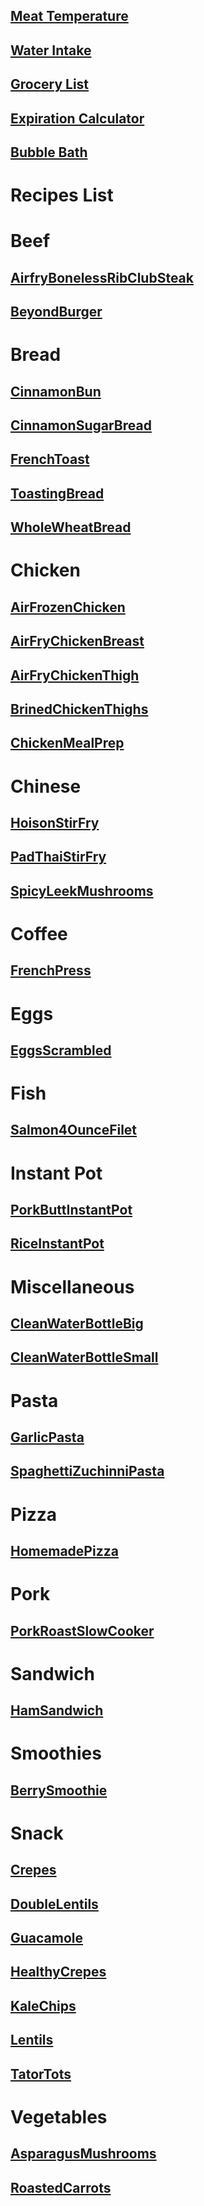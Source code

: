 ## [Meat Temperature](https://www.clickthisnick.com/recipes/meatTemp.html)
## [Water Intake](https://www.clickthisnick.com/recipes/waterIntake.html)
## [Grocery List](https://www.clickthisnick.com/recipes/groceryList.html)
## [Expiration Calculator](https://www.clickthisnick.com/recipes/expirationCalculator.html)
## [Bubble Bath](https://www.clickthisnick.com/recipes/bubblebath.html)
# Recipes List
# Beef
## [AirfryBonelessRibClubSteak](https://www.clickthisnick.com/recipes/dist/airfrybonelessribclubsteak.html)

## [BeyondBurger](https://www.clickthisnick.com/recipes/dist/beyondburger.html)

# Bread
## [CinnamonBun](https://www.clickthisnick.com/recipes/dist/cinnamonbun.html)

## [CinnamonSugarBread](https://www.clickthisnick.com/recipes/dist/cinnamonsugarbread.html)

## [FrenchToast](https://www.clickthisnick.com/recipes/dist/frenchtoast.html)

## [ToastingBread](https://www.clickthisnick.com/recipes/dist/toastingbread.html)

## [WholeWheatBread](https://www.clickthisnick.com/recipes/dist/wholewheatbread.html)

# Chicken
## [AirFrozenChicken](https://www.clickthisnick.com/recipes/dist/airfrozenchicken.html)

## [AirFryChickenBreast](https://www.clickthisnick.com/recipes/dist/airfrychickenbreast.html)

## [AirFryChickenThigh](https://www.clickthisnick.com/recipes/dist/airfrychickenthigh.html)

## [BrinedChickenThighs](https://www.clickthisnick.com/recipes/dist/brinedchickenthighs.html)

## [ChickenMealPrep](https://www.clickthisnick.com/recipes/dist/chickenmealprep.html)

# Chinese
## [HoisonStirFry](https://www.clickthisnick.com/recipes/dist/hoisonstirfry.html)

## [PadThaiStirFry](https://www.clickthisnick.com/recipes/dist/padthaistirfry.html)

## [SpicyLeekMushrooms](https://www.clickthisnick.com/recipes/dist/spicyleekmushrooms.html)

# Coffee
## [FrenchPress](https://www.clickthisnick.com/recipes/dist/frenchpress.html)

# Eggs
## [EggsScrambled](https://www.clickthisnick.com/recipes/dist/eggsscrambled.html)

# Fish
## [Salmon4OunceFilet](https://www.clickthisnick.com/recipes/dist/salmon4ouncefilet.html)

# Instant Pot
## [PorkButtInstantPot](https://www.clickthisnick.com/recipes/dist/porkbuttinstantpot.html)

## [RiceInstantPot](https://www.clickthisnick.com/recipes/dist/riceinstantpot.html)

# Miscellaneous
## [CleanWaterBottleBig](https://www.clickthisnick.com/recipes/dist/cleanwaterbottlebig.html)

## [CleanWaterBottleSmall](https://www.clickthisnick.com/recipes/dist/cleanwaterbottlesmall.html)

# Pasta
## [GarlicPasta](https://www.clickthisnick.com/recipes/dist/garlicpasta.html)

## [SpaghettiZuchinniPasta](https://www.clickthisnick.com/recipes/dist/spaghettizuchinnipasta.html)

# Pizza
## [HomemadePizza](https://www.clickthisnick.com/recipes/dist/homemadepizza.html)

# Pork
## [PorkRoastSlowCooker](https://www.clickthisnick.com/recipes/dist/porkroastslowcooker.html)

# Sandwich
## [HamSandwich](https://www.clickthisnick.com/recipes/dist/hamsandwich.html)

# Smoothies
## [BerrySmoothie](https://www.clickthisnick.com/recipes/dist/berrysmoothie.html)

# Snack
## [Crepes](https://www.clickthisnick.com/recipes/dist/crepes.html)

## [DoubleLentils](https://www.clickthisnick.com/recipes/dist/doublelentils.html)

## [Guacamole](https://www.clickthisnick.com/recipes/dist/guacamole.html)

## [HealthyCrepes](https://www.clickthisnick.com/recipes/dist/healthycrepes.html)

## [KaleChips](https://www.clickthisnick.com/recipes/dist/kalechips.html)

## [Lentils](https://www.clickthisnick.com/recipes/dist/lentils.html)

## [TatorTots](https://www.clickthisnick.com/recipes/dist/tatortots.html)

# Vegetables
## [AsparagusMushrooms](https://www.clickthisnick.com/recipes/dist/asparagusmushrooms.html)

## [RoastedCarrots](https://www.clickthisnick.com/recipes/dist/roastedcarrots.html)


